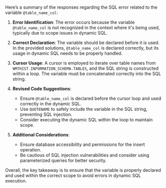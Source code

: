 Here’s a summary of the responses regarding the SQL error related to the variable `@table_name_col`:

1. **Error Identification**: The error occurs because the variable `@table_name_col` is not recognized in the context where it's being used, typically due to scope issues in dynamic SQL.

2. **Correct Declaration**: The variable should be declared before it is used. In the provided solutions, `@table_name_col` is declared correctly, but its usage in dynamic SQL needs to be properly handled.

3. **Cursor Usage**: A cursor is employed to iterate over table names from `WM7HIST.INFORMATION_SCHEMA.TABLES`, and the SQL string is constructed within a loop. The variable must be concatenated correctly into the SQL string.

4. **Revised Code Suggestions**:
   - Ensure `@table_name_col` is declared before the cursor loop and used correctly in the dynamic SQL.
   - Use `QUOTENAME` to safely include the variable in the SQL string, preventing SQL injection.
   - Consider executing the dynamic SQL within the loop to maintain scope.

5. **Additional Considerations**: 
   - Ensure database accessibility and permissions for the insert operation.
   - Be cautious of SQL injection vulnerabilities and consider using parameterized queries for better security.

Overall, the key takeaway is to ensure that the variable is properly declared and used within the correct scope to avoid errors in dynamic SQL execution.
